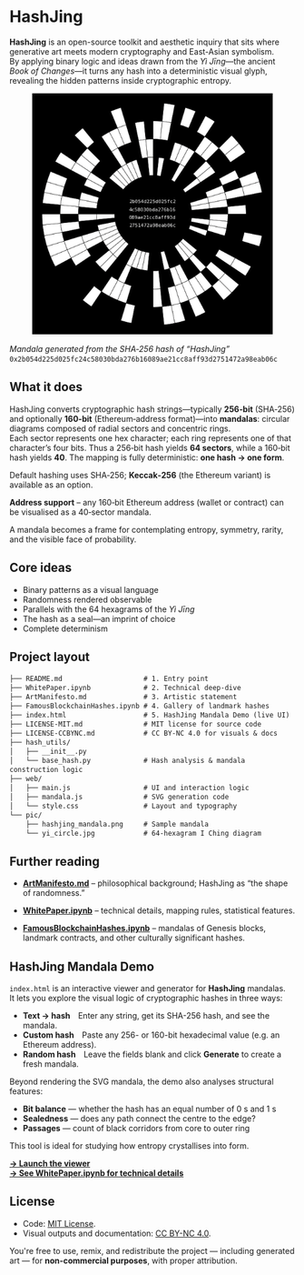 # HashJing

**HashJing** is an open-source toolkit and aesthetic inquiry that sits where generative art meets modern cryptography and East-Asian symbolism.  
By applying binary logic and ideas drawn from the *Yì Jīng*—the ancient *Book of Changes*—it turns any hash into a deterministic visual glyph, revealing the hidden patterns inside cryptographic entropy.


<figure markdown>
<img src="pic/hashjing_mandala.png" alt="Mandala generated from the SHA‑256 hash of the string “HashJing”"/>
</figure>

*Mandala generated from the SHA‑256 hash of “HashJing”*  
`0x2b054d225d025fc24c58030bda276b16089ae21cc8aff93d2751472a98eab06c`

## What it does

HashJing converts cryptographic hash strings—typically **256‑bit** (SHA‑256) and optionally **160‑bit** (Ethereum‑address format)—into **mandalas**: circular diagrams composed of radial sectors and concentric rings.  
Each sector represents one hex character; each ring represents one of that character’s four bits. Thus a 256‑bit hash yields **64 sectors**, while a 160‑bit hash yields **40**. The mapping is fully deterministic: **one hash → one form**.

Default hashing uses SHA‑256; **Keccak‑256** (the Ethereum variant) is available as an option.

**Address support** – any 160‑bit Ethereum address (wallet or contract) can be visualised as a 40‑sector mandala.

A mandala becomes a frame for contemplating entropy, symmetry, rarity, and the visible face of probability.

## Core ideas

* Binary patterns as a visual language  
* Randomness rendered observable  
* Parallels with the 64 hexagrams of the *Yì Jīng*  
* The hash as a seal—an imprint of choice  
* Complete determinism

## Project layout

```text
├── README.md                    # 1. Entry point
├── WhitePaper.ipynb             # 2. Technical deep-dive
├── ArtManifesto.md              # 3. Artistic statement
├── FamousBlockchainHashes.ipynb # 4. Gallery of landmark hashes
├── index.html                   # 5. HashJing Mandala Demo (live UI)
├── LICENSE-MIT.md               # MIT license for source code
├── LICENSE-CCBYNC.md            # CC BY-NC 4.0 for visuals & docs
├── hash_utils/
│   ├── __init__.py
│   └── base_hash.py             # Hash analysis & mandala construction logic
├── web/
│   ├── main.js                  # UI and interaction logic
│   ├── mandala.js               # SVG generation code
│   └── style.css                # Layout and typography
└── pic/
    ├── hashjing_mandala.png     # Sample mandala
    └── yi_circle.jpg            # 64-hexagram I Ching diagram
```

## Further reading

* [**ArtManifesto.md**](https://github.com/DataSattva/hashjing/blob/main/ArtManifesto.md) – philosophical background; HashJing as “the shape of randomness.”

* [**WhitePaper.ipynb**](https://github.com/DataSattva/hashjing/blob/main/WhitePaper.ipynb) – technical details, mapping rules, statistical features.

* [**FamousBlockchainHashes.ipynb**](https://github.com/DataSattva/hashjing/blob/main/FamousBlockchainHashes.ipynb) – mandalas of Genesis blocks, landmark contracts, and other culturally significant hashes.

## HashJing Mandala Demo

`index.html` is an interactive viewer and generator for **HashJing** mandalas.  
It lets you explore the visual logic of cryptographic hashes in three ways:

* **Text → hash** Enter any string, get its SHA-256 hash, and see the mandala.  
* **Custom hash** Paste any 256- or 160-bit hexadecimal value (e.g. an Ethereum address).  
* **Random hash** Leave the fields blank and click **Generate** to create a fresh mandala.

Beyond rendering the SVG mandala, the demo also analyses structural features:

* **Bit balance** — whether the hash has an equal number of 0 s and 1 s  
* **Sealedness** — does any path connect the centre to the edge?  
* **Passages** — count of black corridors from core to outer ring  

This tool is ideal for studying how entropy crystallises into form.

**[→ Launch the viewer](https://datasattva.github.io/hashjing/)**  
**[→ See WhitePaper.ipynb for technical details](https://github.com/DataSattva/hashjing/blob/main/WhitePaper.ipynb)**

## License

- Code: [MIT License](https://github.com/DataSattva/hashjing/blob/main/LICENSE-MIT.md).
- Visual outputs and documentation: [CC BY-NC 4.0](https://github.com/DataSattva/hashjing/blob/main/LICENSE-CCBYNC.md).

You're free to use, remix, and redistribute the project — including generated art — for **non-commercial purposes**, with proper attribution.



